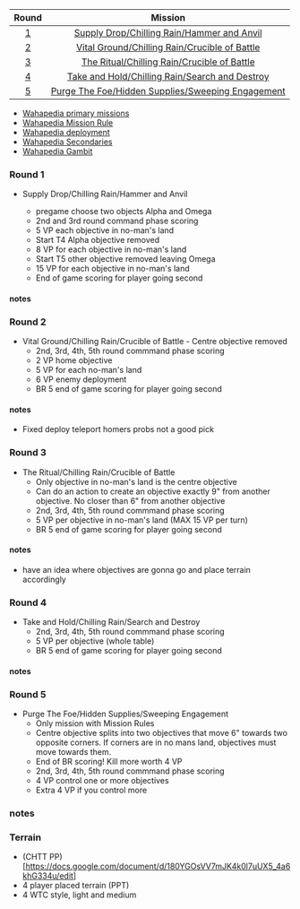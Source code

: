 | Round |                      Mission                      |
|:-----:|:-------------------------------------------------:|
| [1](#Round-1) | [Supply Drop/Chilling Rain/Hammer and Anvil](#Round-1) |
| [2](#Round-2) | [Vital Ground/Chilling Rain/Crucible of Battle](#Round-2) |
| [3](#Round-3) | [The Ritual/Chilling Rain/Crucible of Battle](#Round-3) |
| [4](#Round-4) | [Take and Hold/Chilling Rain/Search and Destroy](#Round-4) |
| [5](#Round-5) | [Purge The Foe/Hidden Supplies/Sweeping Engagement](#Round-5) |
- [Wahapedia primary missions](https://wahapedia.ru/wh40k10ed/the-rules/leviathan/#Primary-Mission-deck)
- [Wahapedia Mission Rule](https://wahapedia.ru/wh40k10ed/the-rules/leviathan/#Mission-Rule-deck)
- [Wahapedia deployment](https://wahapedia.ru/wh40k10ed/the-rules/leviathan/#Deployment-deck)
- [Wahapedia Secondaries](https://wahapedia.ru/wh40k10ed/the-rules/leviathan/#Secondary-Mission-deck)
- [Wahapedia Gambit](https://www.youtube.com/watch?v=d-iW1-xgLEY&t=127s)

### Round 1
- Supply Drop/Chilling Rain/Hammer and Anvil

    - pregame choose two objects Alpha and Omega
    - 2nd and 3rd round command phase scoring 
    - 5 VP each objective in no-man's land
    - Start T4 Alpha objective removed 
    - 8 VP for each objective in no-man's land
    - Start T5 other objective removed leaving Omega 
    - 15 VP for each objective in no-man's land
    - End of game scoring for player going second
#### notes

### Round 2 
- Vital Ground/Chilling Rain/Crucible of Battle 
		- Centre objective removed
    - 2nd, 3rd, 4th, 5th round commmand phase scoring 
    - 2 VP home objective
    - 5 VP for each no-man's land
    - 6 VP enemy deployment
    - BR 5 end of game scoring for player going second
#### notes
- Fixed deploy teleport homers probs not a good pick

### Round 3
- The Ritual/Chilling Rain/Crucible of Battle
    - Only objective in no-man's land is the centre objective
    - Can do an action to create an objective exactly 9" from another objective. No closer than 6" from another objective
    - 2nd, 3rd, 4th, 5th round commmand phase scoring 
    - 5 VP per objective in no-man's land (MAX 15 VP per turn)
    - BR 5 end of game scoring for player going second
#### notes
- have an idea where objectives are gonna go and place terrain accordingly 

### Round 4
- Take and Hold/Chilling Rain/Search and Destroy
    - 2nd, 3rd, 4th, 5th round commmand phase scoring 
    - 5 VP per objective (whole table)
    - BR 5 end of game scoring for player going second
#### notes

### Round 5
- Purge The Foe/Hidden Supplies/Sweeping Engagement
    - Only mission with Mission Rules
    - Centre objective splits into two objectives that move 6" towards two opposite corners. If corners are in no mans land, objectives must move towards them. 
    - End of BR scoring! Kill more worth 4 VP
    - 2nd, 3rd, 4th, 5th round commmand phase scoring 
    - 4 VP control one or more objectives
    - Extra 4 VP if you control more 
### notes

### Terrain
- (CHTT PP) [https://docs.google.com/document/d/180YGOsVV7mJK4k0l7uUX5_4a6khG334u/edit]
- 4 player placed terrain (PPT)
- 4 WTC style, light and medium



